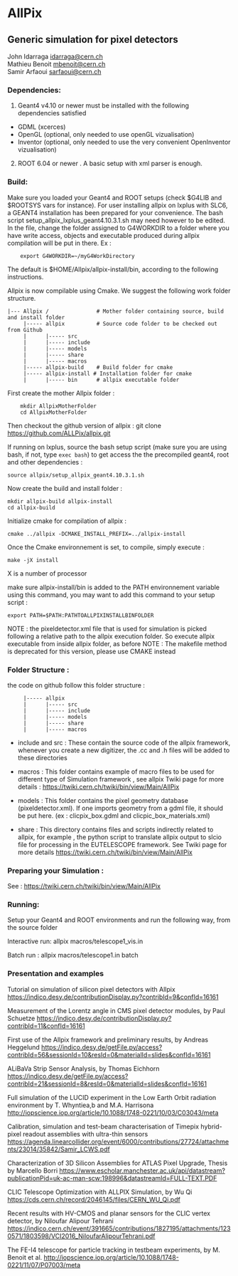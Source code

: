 
# AllPix     		    
## Generic simulation for pixel detectors	
                                                                                      
John Idarraga <idarraga@cern.ch>        
Mathieu Benoit <mbenoit@cern.ch>  
Samir Arfaoui  <sarfaoui@cern.ch>     

### Dependencies:

1) Geant4 v4.10 or newer must be installed with the following dependencies
satisfied

- GDML (xcerces)
- OpenGL (optional, only needed to use openGL vizualisation)
- Inventor  (optional, only needed to use the very convenient OpenInventor vizualisation)

2) ROOT 6.04 or newer .  A basic setup with xml parser is enough.

### Build:

Make sure you loaded your Geant4 and ROOT setups (check $G4LIB and $ROOTSYS vars for instance). For user installing allpix on lxplus with SLC6, a GEANT4 installation has been prepared for your convenience. The bash script setup_allpix_lxplus_geant4.10.3.1.sh may need however to be edited. In the file, change the folder assigned to G4WORKDIR to a folder where you have write access, objects and executable produced during allpix compilation will be put in there. Ex : 
```	  
    export G4WORKDIR=~/myG4WorkDirectory	
```	

The default is $HOME/Allpix/allpix-install/bin, according to the following instructions.

Allpix is now compilable using Cmake. We suggest the following work folder structure. 	 
```	
|--- Allpix /  				# Mother folder containing source, build and install folder
	 |----- allpix 			# Source code folder to be checked out from Github 
	 |      |----- src 
	 |      |----- include
	 |      |----- models
	 |      |----- share
	 |      |----- macros 	 
	 |----- allpix-build 	# Build folder for cmake 
	 |----- allpix-install # Installation folder for cmake 
	 |		|----- bin		# allpix executable folder
```
First create the mother Allpix folder : 	
``` 
	mkdir AllpixMotherFolder 
	cd AllpixMotherFolder
``` 

Then checkout the github version of allpix : 
    git clone https://github.com/ALLPix/allpix.git

If running on lxplus, source the bash setup script (make sure you are using bash, if not, type ```exec bash```) to get access the the precompiled geant4, root and other dependencies : 

``` 
source allpix/setup_allpix_geant4.10.3.1.sh
```
Now create the build and install folder : 

	mkdir allpix-build allpix-install
	cd allpix-build 

Initialize cmake for compilation of allpix : 

	cmake ../allpix -DCMAKE_INSTALL_PREFIX=../allpix-install	
	
Once the Cmake environnement is set, to compile, simply execute : 

	make -jX install 

X is a number of processor 
	
make sure allpix-install/bin is added to the PATH environnement variable using this command, you may want to add this command to your setup script : 

	export PATH=$PATH:PATHTOALLPIXINSTALLBINFOLDER
	
NOTE : the pixeldetector.xml file that is used for simulation is picked following a relative path to the allpix execution folder. So execute allpix executable from inside allpix folder, as before
NOTE : The makefile method is deprecated for this version, please use CMAKE instead 
	

### Folder Structure : 


the code on github follow this folder structure : 

```
	 |----- allpix 			
	 |      |----- src 
	 |      |----- include
	 |      |----- models
	 |      |----- share
	 |      |----- macros 	
```

- include and src : These contain the source code of the allpix framework, whenever you create a new digitizer, the .cc and  .h
files will be added to these directories 

- macros : This folder contains example of macro files to be used for different type of Simulation framework , see allpix Twiki
page for more details : https://twiki.cern.ch/twiki/bin/view/Main/AllPix

- models : This folder contains the pixel geometry database (pixeldetector.xml). If one imports geometry from a gdml file, it
should be put here. (ex : clicpix_box.gdml and clicpic_box_materials.xml)

- share :  This directory contains files and scripts indirectly related to allpix, for example , the python script to translate
allpix output to slcio file for processing in the EUTELESCOPE framework. See Twiki page for more details https://twiki.cern.ch/twiki/bin/view/Main/AllPix
	
	

### Preparing your Simulation : 

See : https://twiki.cern.ch/twiki/bin/view/Main/AllPix


	
### Running:

Setup your Geant4 and ROOT environments and run the following
way, from the source folder

Interactive run:
    allpix macros/telescope1_vis.in

Batch run : 
    allpix macros/telescope1.in batch
    
    
    
### Presentation and examples

Tutorial on simulation of silicon pixel detectors with Allpix
https://indico.desy.de/contributionDisplay.py?contribId=9&confId=16161

Measurement of the Lorentz angle in CMS pixel detector modules, by Paul Schuetze
https://indico.desy.de/contributionDisplay.py?contribId=11&confId=16161

First use of the Allpix framework and preliminary results, by Andreas Heggelund
https://indico.desy.de/getFile.py/access?contribId=56&sessionId=10&resId=0&materialId=slides&confId=16161

ALiBaVa Strip Sensor Analysis, by Thomas Eichhorn
https://indico.desy.de/getFile.py/access?contribId=21&sessionId=8&resId=0&materialId=slides&confId=16161

Full simulation of the LUCID experiment in the Low Earth Orbit radiation environment by T. Whyntiea,b and M.A. Harrisona
http://iopscience.iop.org/article/10.1088/1748-0221/10/03/C03043/meta

Calibration, simulation and test-beam characterisation of Timepix hybrid-pixel readout assemblies with ultra-thin sensors 
https://agenda.linearcollider.org/event/6000/contributions/27724/attachments/23014/35842/Samir_LCWS.pdf

Characterization of 3D Silicon Assemblies for ATLAS Pixel Upgrade, Thesis by Marcello Borri
https://www.escholar.manchester.ac.uk/api/datastream?publicationPid=uk-ac-man-scw:198996&datastreamId=FULL-TEXT.PDF

CLIC Telescope Optimization with ALLPIX Simulation, by Wu Qi
https://cds.cern.ch/record/2046145/files/CERN_WU_Qi.pdf

Recent results with HV-CMOS and planar sensors for the CLIC vertex detector, by Niloufar Alipour Tehrani
https://indico.cern.ch/event/391665/contributions/1827195/attachments/1230571/1803598/VCI2016_NiloufarAlipourTehrani.pdf

The FE-I4 telescope for particle tracking in testbeam experiments, by M. Benoit et al.
http://iopscience.iop.org/article/10.1088/1748-0221/11/07/P07003/meta








